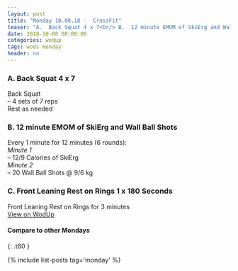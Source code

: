 ```yaml
---
layout: post
title: "Monday 10.08.18 -  CrossFit"
teaser: "A.  Back Squat 4 x 7<br/> B.  12 minute EMOM of SkiErg and Wall Ball Shots<br/> C.  Front Leaning Rest on Rings 1 x 180 Seconds"
date: 2018-10-08 00:00:00
categories: wodup
tags: wods monday
header: no
---
```



<h3>A.  Back Squat 4 x 7</h3>
Back Squat<br/>– 4 sets of 7 reps <br/>Rest as needed<br/>
<h3>B.  12 minute EMOM of SkiErg and Wall Ball Shots</h3>
Every 1 minute for 12 minutes (6 rounds):<br/><em>Minute 1</em><br/>– 12/9 Calories of SkiErg<br/><em>Minute 2</em><br/>– 20 Wall Ball Shots @ 9/6 kg<br/>
<h3>C.  Front Leaning Rest on Rings 1 x 180 Seconds</h3>
Front Leaning Rest on Rings for 3 minutes<br/>
<a href="https://www.wodup.com/gyms/asphodel/wods/9938" target="blank">View on WodUp</a>


#### Compare to other Mondays
{: .t60 }

{% include list-posts tag='monday' %}